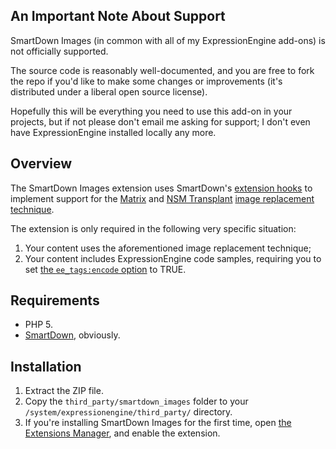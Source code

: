 ## An Important Note About Support

SmartDown Images (in common with all of my ExpressionEngine add-ons) is not officially supported.

The source code is reasonably well-documented, and you are free to fork the repo if you'd like to make some changes or improvements (it's distributed under a liberal open source license).

Hopefully this will be everything you need to use this add-on in your projects, but if not please don't email me asking for support; I don't even have ExpressionEngine installed locally any more.

## Overview

The SmartDown Images extension uses SmartDown's [extension hooks][hooks] to
implement support for the [Matrix][matrix] and [NSM Transplant][nsm_transplant]
[image replacement technique][image_video].

The extension is only required in the following very specific situation:

1. Your content uses the aforementioned image replacement technique;
2. Your content includes ExpressionEngine code samples, requiring you to set
   [the `ee_tags:encode` option][usage] to TRUE.

## Requirements
* PHP 5.
* [SmartDown][smartdown], obviously.

## Installation
1. Extract the ZIP file.
2. Copy the `third_party/smartdown_images` folder to your
   `/system/expressionengine/third_party/` directory.
3. If you're installing SmartDown Images for the first time, open [the
   Extensions Manager][manager], and enable the extension.

[manager]:http://expressionengine.com/user_guide/cp/add-ons/extension_manager.html "The ExpressionEngine extensions manager."
[smartdown]:https://github.com/experience/smartdown.ee_addon "Read more about SmartDown"
[hooks]:https://github.com/experience/smartdown.ee_addon/wiki/Extension-Hooks "Read more about SmartDown's extension hooks"
[image_video]:http://vimeo.com/18661374 "A video guide to the Matrix / NSM Transplant image replacement technique"
[matrix]:http://pixelandtonic.com/matrix/ "Flaming BK"
[nsm_transplant]:http://ee-garage.com/nsm-transplant "Flaming Australians"
[usage]:https://github.com/experience/smartdown.ee_addon/wiki/Usage-Instructions "SmartDown usage instructions"
